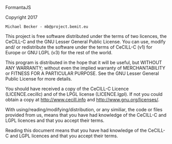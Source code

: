 FormantaJS

Copyright 2017

    Michael Becker - mb@project.bemit.eu
    
This project is free software distributed under the terms of two licences, the CeCILL-C and the GNU Lesser General Public License. You can use, modify and/ or redistribute the software under the terms of CeCILL-C (v1) for Europe or GNU LGPL (v3) for the rest of the world.

This program is distributed in the hope that it will be useful, but WITHOUT ANY WARRANTY; without even the implied warranty of MERCHANTABILITY or FITNESS FOR A PARTICULAR PURPOSE. See the GNU Lesser General Public License for more details.

You should have received a copy of the CeCILL-C Licence (LICENCE.cecillc) and of the LPGL license (LICENCE.lgpl). If not you could obtain a copy at <http://www.cecill.info> and <http://www.gnu.org/licenses/>.

With using/reading/modifying/distribution, or any similiar, the code or files provided from us, means that you have had knowledge of the CeCILL-C and LGPL licences and that you accept their terms.

Reading this document means that you have had knowledge of the CeCILL-C and LGPL licences and that you accept their terms.